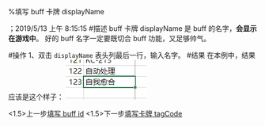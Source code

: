 
%填写 buff 卡牌 displayName

；2019/5/13 上午 8:15:15
#描述
buff 卡牌 displayName 是 buff 的名字，**会显示在游戏中**。
好的 buff 名字一定要既切合 buff 功能，又足够帅气。

#操作
1、双击 `displayName` 表头列最后一行，输入名字。
#结果
在本例中，结果应该是这个样子：
![](cradbuffdisplayname~/Images~/CRADBUFFDISPLAYNAME1.png)

<1.5>上一步[填写 buff id](CARDBUFFID.html)
<1.5>下一步[填写卡牌 tagCode](CARDBUFFTAGCODE.html)